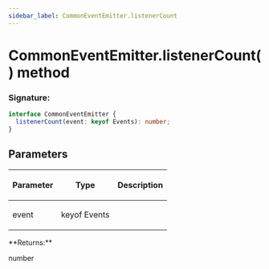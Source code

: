 ```yaml
---
sidebar_label: CommonEventEmitter.listenerCount
---
```


# CommonEventEmitter.listenerCount() method

### Signature:

```typescript
interface CommonEventEmitter {
  listenerCount(event: keyof Events): number;
}
```

## Parameters

<table><thead><tr><th>

Parameter

</th><th>

Type

</th><th>

Description

</th></tr></thead>
<tbody><tr><td>

event

</td><td>

keyof Events

</td><td>

</td></tr>
</tbody></table>
**Returns:**

number
